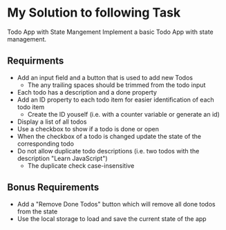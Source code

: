 # My Solution to following Task

Todo App with State Mangement
Implement a basic Todo App with state management.

## Requirments

- Add an input field and a button that is used to add new Todos
  - The any trailing spaces should be trimmed from the todo input
- Each todo has a description and a done property
- Add an ID property to each todo item for easier identification of each todo item
  - Create the ID youself (i.e. with a counter variable or generate an id)
- Display a list of all todos
- Use a checkbox to show if a todo is done or open
- When the checkbox of a todo is changed update the state of the corresponding todo
- Do not allow duplicate todo descriptions (i.e. two todos with the description "Learn JavaScript")
  - The duplicate check case-insensitive

## Bonus Requirements

- Add a "Remove Done Todos" button which will remove all done todos from the state
- Use the local storage to load and save the current state of the app
